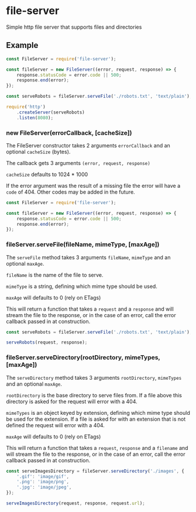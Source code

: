 # file-server

Simple http file server that supports files and directories

## Example

```javascript
const FileServer = require('file-server');

const fileServer = new FileServer((error, request, response) => {
    response.statusCode = error.code || 500;
    response.end(error);
});

const serveRobots = fileServer.serveFile('./robots.txt', 'text/plain');

require('http')
    .createServer(serveRobots)
    .listen(8080);
```

### new FileServer(errorCallback, [cacheSize])

The FileServer constructor takes 2 arguments `errorCallback` and an optional `cacheSize` (bytes).

The callback gets 3 arguments `(error, request, response)`

`cacheSize` defaults to 1024 \* 1000

If the error argument was the result of a missing file the error will have a `code` of 404. Other codes may be added in the future.

```javascript
const FileServer = require('file-server');

const fileServer = new FileServer((error, request, response) => {
    response.statusCode = error.code || 500;
    response.end(error);
});
```

### fileServer.serveFile(fileName, mimeType, [maxAge])

The `serveFile` method takes 3 arguments `fileName`, `mimeType` and an optional `maxAge`.

`fileName` is the name of the file to serve.

`mimeType` is a string, defining which mime type should be used.

`maxAge` will defaults to 0 (rely on ETags)

This will return a function that takes a `request` and a `response` and will stream the file to the response, or in the case of an error, call the error callback passed in at construction.

```javascript
const serveRobots = fileServer.serveFile('./robots.txt', 'text/plain');

serveRobots(request, response);
```

### fileServer.serveDirectory(rootDirectory, mimeTypes, [maxAge])

The `serveDirectory` method takes 3 arguments `rootDirectory`, `mimeTypes` and an optional `maxAge`.

`rootDirectory` is the base directory to serve files from. If a file above this directory is asked for the request will error with a 404.

`mimeTypes` is an object keyed by extension, defining which mime type should be used for the extension. If a file is asked for with an extension that is not defined the request will error with a 404.

`maxAge` will defaults to 0 (rely on ETags)

This will return a function that takes a `request`, `response` and a `filename` and will stream the file to the response, or in the case of an error, call the error callback passed in at construction.

```javascript
const serveImagesDirectory = fileServer.serveDirectory('./images', {
    '.gif': 'image/gif',
    '.png': 'image/png',
    '.jpg': 'image/jpeg',
});

serveImagesDirectory(request, response, request.url);
```
